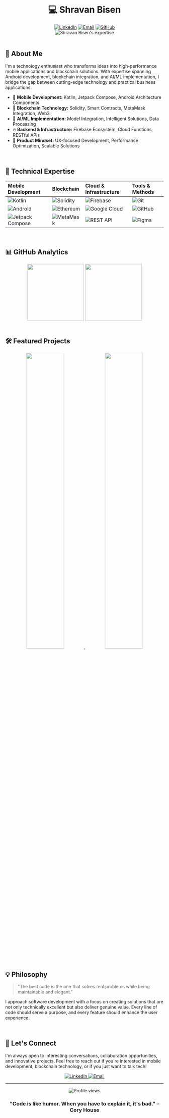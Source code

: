 # <div align="center">💻 Shravan Bisen</div>

<div align="center">
  <a href="https://www.linkedin.com/in/shravanbisen"><img src="https://img.shields.io/badge/LinkedIn-%230077B5.svg?style=flat-square&logo=linkedin&logoColor=white" alt="LinkedIn" /></a>
  <a href="mailto:bisenshravan9425@gmail.com"><img src="https://img.shields.io/badge/Email-bisenshravan9425%40gmail.com-D14836?style=flat-square&logo=gmail&logoColor=white" alt="Email" /></a>
  <a href="https://github.com/SHRAVANBISEN"><img src="https://img.shields.io/badge/GitHub-SHRAVANBISEN-181717?style=flat-square&logo=github&logoColor=white" alt="GitHub" /></a>
</div>

<div align="center">
  <img src="https://readme-typing-svg.herokuapp.com?color=ff6600&size=24&center=true&vCenter=true&width=600&lines=Android+Developer+%7C+Kotlin+Specialist;Blockchain+Developer+%7C+Solidity+Expert;AI%2FML+Integration+Professional;Building+Tomorrow's+Tech+Today" alt="Shravan Bisen's expertise">
</div>

<br>

## 🚀 About Me

I'm a technology enthusiast who transforms ideas into high-performance mobile applications and blockchain solutions. With expertise spanning Android development, blockchain integration, and AI/ML implementation, I bridge the gap between cutting-edge technology and practical business applications.

- 📱 **Mobile Development:** Kotlin, Jetpack Compose, Android Architecture Components
- 🔗 **Blockchain Technology:** Solidity, Smart Contracts, MetaMask Integration, Web3
- 🤖 **AI/ML Implementation:** Model Integration, Intelligent Solutions, Data Processing
- 🔥 **Backend & Infrastructure:** Firebase Ecosystem, Cloud Functions, RESTful APIs
- 🎯 **Product Mindset:** UX-focused Development, Performance Optimization, Scalable Solutions

<br>

## 💼 Technical Expertise

<div align="center">
  
  | **Mobile Development** | **Blockchain** | **Cloud & Infrastructure** | **Tools & Methods** |
  |:-----------------------|:---------------|:---------------------------|:--------------------|
  | ![Kotlin](https://img.shields.io/badge/Kotlin-%230095D5.svg?style=for-the-badge&logo=kotlin&logoColor=white) | ![Solidity](https://img.shields.io/badge/Solidity-%23363636.svg?style=for-the-badge&logo=solidity&logoColor=white) | ![Firebase](https://img.shields.io/badge/Firebase-%23FFCA28.svg?style=for-the-badge&logo=firebase&logoColor=black) | ![Git](https://img.shields.io/badge/Git-%23F05032.svg?style=for-the-badge&logo=git&logoColor=white) |
  | ![Android](https://img.shields.io/badge/Android-%233DDC84.svg?style=for-the-badge&logo=android&logoColor=white) | ![Ethereum](https://img.shields.io/badge/Ethereum-%233C3C3D.svg?style=for-the-badge&logo=ethereum&logoColor=white) | ![Google Cloud](https://img.shields.io/badge/Google_Cloud-%234285F4.svg?style=for-the-badge&logo=google-cloud&logoColor=white) | ![GitHub](https://img.shields.io/badge/GitHub-%23181717.svg?style=for-the-badge&logo=github&logoColor=white) |
  | ![Jetpack Compose](https://img.shields.io/badge/Jetpack_Compose-%234285F4.svg?style=for-the-badge&logo=jetpack-compose&logoColor=white) | ![MetaMask](https://img.shields.io/badge/MetaMask-%23E2761B.svg?style=for-the-badge&logo=metamask&logoColor=white) | ![REST API](https://img.shields.io/badge/REST_API-%2385EA2D.svg?style=for-the-badge&logo=swagger&logoColor=black) | ![Figma](https://img.shields.io/badge/Figma-%23F24E1E.svg?style=for-the-badge&logo=figma&logoColor=white) |
  
</div>

<br>

## 📊 GitHub Analytics

<div align="center">
  <img height="180em" src="https://github-readme-stats.vercel.app/api?username=SHRAVANBISEN&show_icons=true&theme=tokyonight&hide_border=true&include_all_commits=true&count_private=true" />
  <img height="180em" src="https://github-readme-streak-stats.herokuapp.com/?user=SHRAVANBISEN&theme=tokyonight&hide_border=true" />
</div>

<br>

## 🛠️ Featured Projects

<div align="center">
  <a href="https://github.com/SHRAVANBISEN">
    <img width="49%" src="https://github-readme-stats.vercel.app/api/pin/?username=SHRAVANBISEN&repo=YOUR_REPO_NAME&theme=tokyonight&hide_border=true" />
  </a>
  <a href="https://github.com/SHRAVANBISEN">
    <img width="49%" src="https://github-readme-stats.vercel.app/api/pin/?username=SHRAVANBISEN&repo=YOUR_REPO_NAME2&theme=tokyonight&hide_border=true" />
  </a>
</div>

<br>

## 💡 Philosophy

> "The best code is the one that solves real problems while being maintainable and elegant."

I approach software development with a focus on creating solutions that are not only technically excellent but also deliver genuine value. Every line of code should serve a purpose, and every feature should enhance the user experience.

<br>

## 🤝 Let's Connect

I'm always open to interesting conversations, collaboration opportunities, and innovative projects. Feel free to reach out if you're interested in mobile development, blockchain technology, or if you just want to talk tech!

<div align="center">
  <a href="https://www.linkedin.com/in/shravanbisen">
    <img src="https://img.shields.io/badge/Connect_on_LinkedIn-%230077B5.svg?style=for-the-badge&logo=linkedin&logoColor=white" alt="LinkedIn" />
  </a>
  <a href="mailto:bisenshravan9425@gmail.com">
    <img src="https://img.shields.io/badge/Send_an_Email-D14836?style=for-the-badge&logo=gmail&logoColor=white" alt="Email" />
  </a>
</div>

---

<div align="center">
  <img src="https://komarev.com/ghpvc/?username=SHRAVANBISEN&style=flat-square&color=ff6600" alt="Profile views" />
  
  ### "Code is like humor. When you have to explain it, it's bad." – Cory House
</div>
